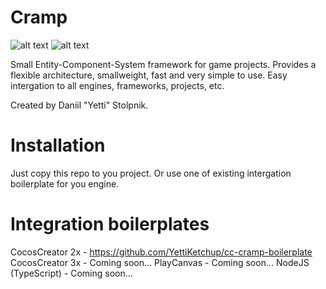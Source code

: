 # Cramp

![alt text](https://i.ibb.co/FDqDk98/cramp-logo-small.png)
![alt text](https://i.ibb.co/WzcNHcP/ds-logo-small.png)

Small Entity-Component-System framework for game projects. Provides a flexible architecture, smallweight, fast and very simple to use.
Easy intergation to all engines, frameworks, projects, etc. 

Created by Daniil "Yetti" Stolpnik.

# Installation

Just copy this repo to you project. Or use one of existing intergation boilerplate for you engine.

# Integration boilerplates

CocosCreator 2x - https://github.com/YettiKetchup/cc-cramp-boilerplate
CocosCreator 3x - Coming soon...
PlayCanvas - Coming soon...
NodeJS (TypeScript) - Coming soon...
